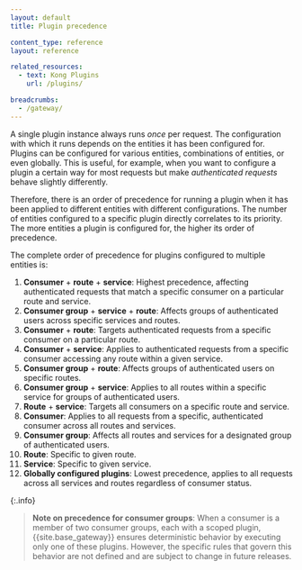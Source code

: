 ```yaml
---
layout: default
title: Plugin precedence

content_type: reference
layout: reference

related_resources:
  - text: Kong Plugins
    url: /plugins/

breadcrumbs:
  - /gateway/
---
```


A single plugin instance always runs _once_ per request. The
configuration with which it runs depends on the entities it has been
configured for.
Plugins can be configured for various entities, combinations of entities, or even globally.
This is useful, for example, when you want to configure a plugin a certain way for most requests but make _authenticated requests_ behave slightly differently.

Therefore, there is an order of precedence for running a plugin when it has been applied to different entities with different configurations. The number of entities configured to a specific plugin directly correlates to its priority. The more entities a plugin is configured for, the higher its order of precedence.

The complete order of precedence for plugins configured to multiple entities is:

1. **Consumer** + **route** + **service**: Highest precedence, affecting authenticated requests that match a specific consumer on a particular route and service.
1. **Consumer group** + **service** + **route**: Affects groups of authenticated users across specific services and routes.
1. **Consumer** + **route**: Targets authenticated requests from a specific consumer on a particular route.
1. **Consumer** + **service**: Applies to authenticated requests from a specific consumer accessing any route within a given service.
1. **Consumer group** + **route**: Affects groups of authenticated users on specific routes.
1. **Consumer group** + **service**: Applies to all routes within a specific service for groups of authenticated users.
1. **Route** + **service**: Targets all consumers on a specific route and service.
1. **Consumer**: Applies to all requests from a specific, authenticated consumer across all routes and services.
1. **Consumer group**: Affects all routes and services for a designated group of authenticated users.
1. **Route**: Specific to given route.
1. **Service**: Specific to given service. 
1. **Globally configured plugins**: Lowest precedence, applies to all requests across all services and routes regardless of consumer status.

{:.info}
> **Note on precedence for consumer groups**:
When a consumer is a member of two consumer groups, each with a scoped plugin, 
{{site.base_gateway}} ensures deterministic behavior by executing only one of these plugins. 
However, the specific rules that govern this behavior are not defined and are subject to change in future releases.

